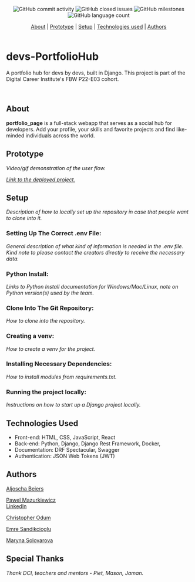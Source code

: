 <div align="center">

![GitHub commit activity](https://img.shields.io/github/commit-activity/m/Paul-Mazu/devs-PortfolioHub?color=1d7147&style=for-the-badge)
![GitHub closed issues](https://img.shields.io/github/issues-closed-raw/Paul-Mazu/devs-PortfolioHub?color=EAE6B4&style=for-the-badge) ![GitHub milestones](https://img.shields.io/github/milestones/all/Paul-Mazu/devs-PortfolioHub?color=F2F2F2&style=for-the-badge) ![GitHub language count](https://img.shields.io/github/languages/count/Paul-Mazu/devs-PortfolioHub?color=62B096&style=for-the-badge)
</div>

<div align="center">
  <a href="#about">About</a>  |
  <a href="#prototype">Prototype</a>  |
  <a href="#setup">Setup</a>  |
  <a href="#technologies-used">Technologies used</a>  |
  <a href="#authors">Authors</a>
</div>

<br>

# devs-PortfolioHub

A portfolio hub for devs by devs, built in Django. This project is part of the Digital Career Institute's FBW P22-E03 cohort.

<br>

## About

__portfolio\_page__ is a full-stack webapp that serves as a social hub for developers. Add your profile, your skills and favorite projects and find like-minded individuals across the world.

## Prototype

_Video/gif demonstration of the user flow._

_[Link to the deployed project.](https://github.com/)_

## Setup

_Description of how to locally set up the repository in case that people want to clone into it._

### Setting Up The Correct .env File:

_General description of what kind of information is needed in the .env file. Kind note to please contact the creators directly to receive the necessary data._

### Python Install:

_Links to Python Install documentation for Windows/Mac/Linux, note on Python version(s) used by the team._

### Clone Into The Git Repository:

_How to clone into the repository._

### Creating a venv:

_How to create a venv for the project._

### Installing Necessary Dependencies:

_How to install modules from requirements.txt._

### Running the project locally:

_Instructions on how to start up a Django project locally._

## Technologies Used

* Front-end: HTML, CSS, JavaScript, React
* Back-end: Python, Django, Django Rest Framework, Docker, 
* Documentation: DRF Spectacular, Swagger
* Authentication: JSON Web Tokens (JWT)

## Authors

[Aljoscha Beiers](https://github.com/alj-b) 

[Pawel Mazurkiewicz](https://paul-mazu.github.io/portfolio/)  
[LinkedIn](https://www.linkedin.com/in/pawel-mazurkiewicz-906877173/)

[Christopher Odum](https://github.com/VirgSam) 

[Emre Sandikcioglu](https://github.com/EmreSand) 

[Maryna Solovarova](https://github.com/marynaSolovarova) 

## Special Thanks
 
_Thank DCI, teachers and mentors - Piet, Mason, Jaman._
